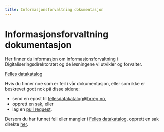 ```yaml
---
title: Informasjonsforvaltning dokumentasjon
---
```


# Informasjonsforvaltning dokumentasjon

Her finner du informasjon om informasjonsforvaltning i Digitaliseringsdirektoratet og de løsningene vi utvikler og forvalter.

[Felles datakatalog](/felles-datakatalog)

Hvis du finner noe som er feil i vår dokumentasjon, eller som ikke er beskrevet godt nok på disse sidene:

* send en epost til [fellesdatakatalog@brreg.no](mailto:fellesdatakatalog@brreg.no),
* opprett en <a href="https://github.com/Informasjonsforvaltning/docs/issues" target="_blank">sak</a>, eller
* lag en <a href="https://github.com/Informasjonsforvaltning/docs/pulls" target="_blank">pull request</a>.

Dersom du har funnet feil eller mangler i <a href="https://fellesdatakatalog.brreg.no" target="_blank">Felles datakatalog</a>, opprett en sak direkte <a href="https://github.com/Informasjonsforvaltning/fdk/issues" target="_blank">her</a>.
